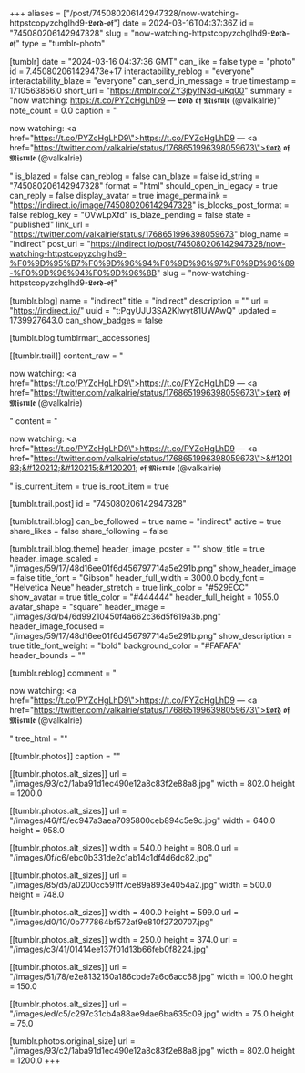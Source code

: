 +++
aliases = ["/post/745080206142947328/now-watching-httpstcopyzchglhd9-𝕷𝖔𝖗𝖉-𝖔𝖋"]
date = 2024-03-16T04:37:36Z
id = "745080206142947328"
slug = "now-watching-httpstcopyzchglhd9-𝕷𝖔𝖗𝖉-𝖔𝖋"
type = "tumblr-photo"

[tumblr]
date = "2024-03-16 04:37:36 GMT"
can_like = false
type = "photo"
id = 7.450802061429473e+17
interactability_reblog = "everyone"
interactability_blaze = "everyone"
can_send_in_message = true
timestamp = 1710563856.0
short_url = "https://tmblr.co/ZY3jbyfN3d-uKq00"
summary = "now watching: https://t.co/PYZcHgLhD9 — 𝕷𝖔𝖗𝖉 𝖔𝖋 𝕸𝖎𝖘𝖗𝖚𝖑𝖊 (@valkalrie)"
note_count = 0.0
caption = "<p>now watching: <a href=\"https://t.co/PYZcHgLhD9\">https://t.co/PYZcHgLhD9</a> — <a href=\"https://twitter.com/valkalrie/status/1768651996398059673\">𝕷𝖔𝖗𝖉 𝖔𝖋 𝕸𝖎𝖘𝖗𝖚𝖑𝖊 (@valkalrie)</a></p>"
is_blazed = false
can_reblog = false
can_blaze = false
id_string = "745080206142947328"
format = "html"
should_open_in_legacy = true
can_reply = false
display_avatar = true
image_permalink = "https://indirect.io/image/745080206142947328"
is_blocks_post_format = false
reblog_key = "OVwLpXfd"
is_blaze_pending = false
state = "published"
link_url = "https://twitter.com/valkalrie/status/1768651996398059673"
blog_name = "indirect"
post_url = "https://indirect.io/post/745080206142947328/now-watching-httpstcopyzchglhd9-%F0%9D%95%B7%F0%9D%96%94%F0%9D%96%97%F0%9D%96%89-%F0%9D%96%94%F0%9D%96%8B"
slug = "now-watching-httpstcopyzchglhd9-𝕷𝖔𝖗𝖉-𝖔𝖋"

[tumblr.blog]
name = "indirect"
title = "indirect"
description = ""
url = "https://indirect.io/"
uuid = "t:PgyUJU3SA2Klwyt81UWAwQ"
updated = 1739927643.0
can_show_badges = false

[tumblr.blog.tumblrmart_accessories]

[[tumblr.trail]]
content_raw = "<p>now watching: <a href=\"https://t.co/PYZcHgLhD9\">https://t.co/PYZcHgLhD9</a> — <a href=\"https://twitter.com/valkalrie/status/1768651996398059673\">𝕷𝖔𝖗𝖉 𝖔𝖋 𝕸𝖎𝖘𝖗𝖚𝖑𝖊 (@valkalrie)</a></p>"
content = "<p>now watching: <a href=\"https://t.co/PYZcHgLhD9\">https://t.co/PYZcHgLhD9</a> &mdash; <a href=\"https://twitter.com/valkalrie/status/1768651996398059673\">&#120183;&#120212;&#120215;&#120201; &#120212;&#120203; &#120184;&#120206;&#120216;&#120215;&#120218;&#120209;&#120202; (@valkalrie)</a></p>"
is_current_item = true
is_root_item = true

[tumblr.trail.post]
id = "745080206142947328"

[tumblr.trail.blog]
can_be_followed = true
name = "indirect"
active = true
share_likes = false
share_following = false

[tumblr.trail.blog.theme]
header_image_poster = ""
show_title = true
header_image_scaled = "/images/59/17/48d16ee01f6d456797714a5e291b.png"
show_header_image = false
title_font = "Gibson"
header_full_width = 3000.0
body_font = "Helvetica Neue"
header_stretch = true
link_color = "#529ECC"
show_avatar = true
title_color = "#444444"
header_full_height = 1055.0
avatar_shape = "square"
header_image = "/images/3d/b4/6d99210450f4a662c36d5f619a3b.png"
header_image_focused = "/images/59/17/48d16ee01f6d456797714a5e291b.png"
show_description = true
title_font_weight = "bold"
background_color = "#FAFAFA"
header_bounds = ""

[tumblr.reblog]
comment = "<p>now watching: <a href=\"https://t.co/PYZcHgLhD9\">https://t.co/PYZcHgLhD9</a> — <a href=\"https://twitter.com/valkalrie/status/1768651996398059673\">𝕷𝖔𝖗𝖉 𝖔𝖋 𝕸𝖎𝖘𝖗𝖚𝖑𝖊 (@valkalrie)</a></p>"
tree_html = ""

[[tumblr.photos]]
caption = ""

[[tumblr.photos.alt_sizes]]
url = "/images/93/c2/1aba91d1ec490e12a8c83f2e88a8.jpg"
width = 802.0
height = 1200.0

[[tumblr.photos.alt_sizes]]
url = "/images/46/f5/ec947a3aea7095800ceb894c5e9c.jpg"
width = 640.0
height = 958.0

[[tumblr.photos.alt_sizes]]
width = 540.0
height = 808.0
url = "/images/0f/c6/ebc0b331de2c1ab14c1df4d6dc82.jpg"

[[tumblr.photos.alt_sizes]]
url = "/images/85/d5/a0200cc591ff7ce89a893e4054a2.jpg"
width = 500.0
height = 748.0

[[tumblr.photos.alt_sizes]]
width = 400.0
height = 599.0
url = "/images/d0/10/0b777864bf572af9e810f2720707.jpg"

[[tumblr.photos.alt_sizes]]
width = 250.0
height = 374.0
url = "/images/c3/41/01414ee137f01d13b66feb0f8224.jpg"

[[tumblr.photos.alt_sizes]]
url = "/images/51/78/e2e8132150a186cbde7a6c6acc68.jpg"
width = 100.0
height = 150.0

[[tumblr.photos.alt_sizes]]
url = "/images/ed/c5/c297c31cb4a88ae9dae6ba635c09.jpg"
width = 75.0
height = 75.0

[tumblr.photos.original_size]
url = "/images/93/c2/1aba91d1ec490e12a8c83f2e88a8.jpg"
width = 802.0
height = 1200.0
+++
